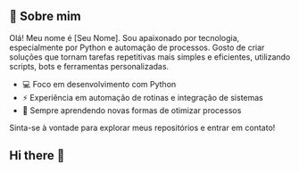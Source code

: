 ## 👋 Sobre mim

Olá! Meu nome é [Seu Nome]. Sou apaixonado por tecnologia, especialmente por Python e automação de processos. Gosto de criar soluções que tornam tarefas repetitivas mais simples e eficientes, utilizando scripts, bots e ferramentas personalizadas.

- 💻 Foco em desenvolvimento com Python
- ⚡ Experiência em automação de rotinas e integração de sistemas
- 🚀 Sempre aprendendo novas formas de otimizar processos

Sinta-se à vontade para explorar meus repositórios e entrar em contato!
## Hi there 👋

<!--
**Camenfer/Camenfer** is a ✨ _special_ ✨ repository because its `README.md` (this file) appears on your GitHub profile.

Here are some ideas to get you started:

- 🔭 I’m currently working on ...
- 🌱 I’m currently learning ...
- 👯 I’m looking to collaborate on ...
- 🤔 I’m looking for help with ...
- 💬 Ask me about ...
- 📫 How to reach me: ...
- 😄 Pronouns: ...
- ⚡ Fun fact: ...
-->
